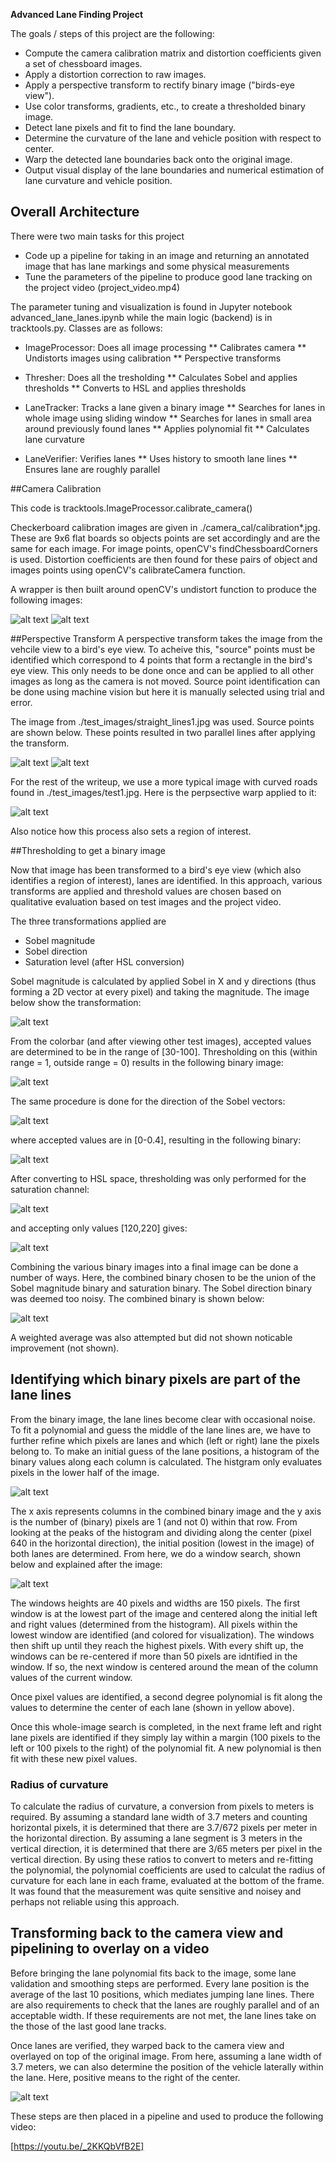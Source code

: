 **Advanced Lane Finding Project**

The goals / steps of this project are the following:

* Compute the camera calibration matrix and distortion coefficients given a set of chessboard images.
* Apply a distortion correction to raw images.
* Apply a perspective transform to rectify binary image ("birds-eye view").
* Use color transforms, gradients, etc., to create a thresholded binary image.
* Detect lane pixels and fit to find the lane boundary.
* Determine the curvature of the lane and vehicle position with respect to center.
* Warp the detected lane boundaries back onto the original image.
* Output visual display of the lane boundaries and numerical estimation of lane curvature and vehicle position.

[//]: # (Image References)

[checker]: ./output_images/undistored_checker.jpg "Calib"
[undistort]: ./output_images/undistored_road.jpg "Undistort"
[warp_src]: ./output_images/warp_source.jpg "Warp Src"
[warp_src_zoom]: ./output_images/warp_source_zoomed.jpg "Warp Src Zoom"
[warp]: ./output_images/warped_road.jpg "Warp"

[sobel_mag]: ./output_images/sobel_mag.jpg "SobelMag"
[sobel_mag_bin]: ./output_images/sobel_mag_bin.jpg "SobelMagBin"
[sobel_dir]: ./output_images/sobel_dir.jpg "SobelDir"
[sobel_dir_bin]: ./output_images/sobel_dir_bin.jpg "SobelDirBin"
[sat]: ./output_images/satuation.jpg "Sat"
[sat_bin]: ./output_images/satuation_bin.jpg "SatBin"
[combo]: ./output_images/combined_bin.jpg "Combo"

[hist]: ./output_images/binary_histogram.jpg "hist"
[win]: ./output_images/windows_polynomial.jpg "hist"

[overlaid]: ./output_images/overlaid.jpg "ol"

## Overall Architecture

There were two main tasks for this project

* Code up a pipeline for taking in an image and returning an annotated image that has lane markings and some physical measurements
* Tune the parameters of the pipeline to produce good lane tracking on the project video (project_video.mp4) 

The parameter tuning and visualization is found in Jupyter notebook advanced_lane_lanes.ipynb while the main logic (backend) is in tracktools.py. Classes are as follows:


* ImageProcessor: Does all image processing
** Calibrates camera
** Undistorts images using calibration
** Perspective transforms

* Thresher:  Does all the tresholding
** Calculates Sobel and applies thresholds
** Converts to HSL and applies thresholds

* LaneTracker:  Tracks a lane given a binary image
** Searches for lanes in whole image using sliding window
** Searches for lanes in small area around previously found lanes
** Applies polynomial fit
** Calculates lane curvature

* LaneVerifier: Verifies lanes
** Uses history to smooth lane lines
** Ensures lane are roughly parallel


##Camera Calibration

This code is tracktools.ImageProcessor.calibrate\_camera() 

Checkerboard calibration images are given in ./camera\_cal/calibration*.jpg.  These are 9x6 flat boards so objects points are set accordingly and are the same for each image. For image points, openCV's findChessboardCorners is used. Distortion coefficients are then found for these pairs of object and images points using openCV's calibrateCamera function.

A wrapper is then built around openCV's undistort function to produce the following images:

![alt text][checker]
![alt text][undistort]


##Perspective Transform
A perspective transform takes the image from the vehcile view to a bird's eye view. To acheive this, "source" points must be identified which correspond to 4 points that form a rectangle in the bird's eye view. This only needs to be done once and can be applied to all other images as long as the camera is not moved.  Source point identification can be done using machine vision but here it is manually selected using trial and error.

The image from ./test_images/straight_lines1.jpg was used. Source points are shown below.  These points resulted in two parallel lines after applying the transform.

![alt text][warp_src] 
![alt text][warp_src_zoom] 

For the rest of the writeup, we use a more typical image with curved roads found in ./test_images/test1.jpg.  Here is the perpsective warp applied to it:


![alt text][warp] 

Also notice how this process also sets a region of interest.



##Thresholding to get a binary image

Now that image has been transformed to a bird's eye view (which also identifies a region of interest), lanes are identified.  In this approach, various transforms are applied and threshold values are chosen based on qualitative evaluation based on test images and the project video.  

The three transformations applied are
* Sobel magnitude
* Sobel direction
* Saturation level (after HSL conversion)

Sobel magnitude is calculated by applied Sobel in X and y directions (thus forming a 2D vector at every pixel) and taking the magnitude. The image below show the transformation:

![alt text][sobel_mag]

From the colorbar (and after viewing other test images), accepted values are determined to be in the range of [30-100].  Thresholding on this (within range = 1, outside range = 0) results in the following binary image:

![alt text][sobel_mag_bin]

The same procedure is done for the direction of the Sobel vectors:

![alt text][sobel_dir]

where accepted values are in [0-0.4], resulting in the following binary:

![alt text][sobel_dir_bin]

After converting to HSL space, thresholding was only performed for the saturation channel:

![alt text][sat]

and accepting only values [120,220] gives:

![alt text][sat_bin]

Combining the various binary images into a final image can be done a number of ways.  Here, the combined binary chosen to be the union of the Sobel magnitude binary and saturation binary.  The Sobel direction binary was deemed too noisy. The combined binary is shown below:

![alt text][combo]

A weighted average was also attempted but did not shown noticable improvement (not shown).



## Identifying which binary pixels are part of the lane lines

From the binary image, the lane lines become clear with occasional noise.  To fit a polynomial and guess the middle of the lane lines are, we have to further refine which pixels are lanes and which (left or right) lane the pixels belong to. To make an initial guess of the lane positions, a histogram of the binary values along each column is calculated.  The histgram only evaluates pixels in the lower half of the image.

![alt text][hist]

The x axis represents columns in the combined binary image and the y axis is the number of (binary) pixels are 1 (and not 0) within that row. From looking at the peaks of the histogram and dividing along the center (pixel 640 in the horizontal direction), the initial position (lowest in the image) of both lanes are determined.  From here, we do a window search, shown below and explained after the image:

![alt text][win]

The windows heights are 40 pixels and widths are 150 pixels.  The first window is at the lowest part of the image and centered along the initial left and right values (determined from the histogram). All pixels within the lowest window are identified (and colored for visualization). The windows then shift up until they reach the highest pixels. With every shift up, the windows can be re-centered if more than 50 pixels are idntified in the window.  If so, the next window is centered around the mean of the column values of the current window. 

Once pixel values are identified, a second degree polynomial is fit along the values to determine the center of each lane (shown in yellow above).

Once this whole-image search is completed, in the next frame left and right lane pixels are identified if they simply lay within a margin (100 pixels to the left or 100 pixels to the right) of the polynomial fit. A new polynomial is then fit with these new pixel values.

### Radius of curvature

To calculate the radius of curvature, a conversion from pixels to meters is required. By assuming a standard lane width of 3.7 meters and counting horizontal pixels, it is determined that there are 3.7/672 pixels per meter in the horizontal direction.  By assuming a lane segment is 3 meters in the vertical direction, it is determined that there are 3/65 meters per pixel in the vertical direction.  By using these ratios to convert to meters and re-fitting the polynomial, the polynomial coefficients are used to calculat the radius of curvature for each lane in each frame, evaluated at the bottom of the frame. It was found that the measurement was quite sensitive and noisey and perhaps not reliable using this approach.


## Transforming back to the camera view and pipelining to overlay on a video

Before bringing the lane polynomial fits back to the image, some lane validation and smoothing steps are performed.  Every lane position is the average of the last 10 positions, which mediates jumping lane lines. There are also requirements to check that the lanes are roughly parallel and of an acceptable width. If these requirements are not met, the lane lines take on the those of the last good lane tracks.

Once lanes are verified, they warped back to the camera view and overlayed on top of the original image.  From here, assuming a lane width of 3.7 meters, we can also determine the position of the vehicle laterally within the lane.  Here, positive means to the right of the center.

![alt text][overlaid]

These steps are then placed in a pipeline and used to produce the following video:

[https://youtu.be/_2KKQbVfB2E]

